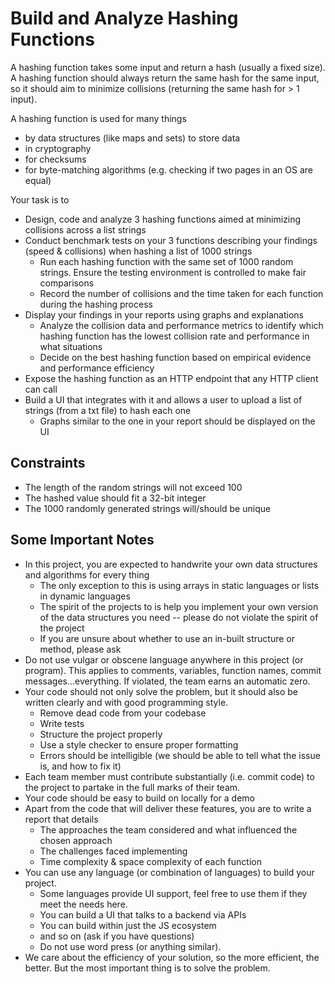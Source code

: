 # Build and Analyze Hashing Functions

A hashing function takes some input and return a hash (usually a fixed size). A hashing function should always return
the same hash for the same input, so it should aim to minimize collisions (returning the same hash for > 1 input).

A hashing function is used for many things

- by data structures (like maps and sets) to store data
- in cryptography
- for checksums
- for byte-matching algorithms (e.g. checking if two pages in an OS are equal)

Your task is to

- Design, code and analyze 3 hashing functions aimed at minimizing collisions across a list strings
- Conduct benchmark tests on your 3 functions describing your findings (speed & collisions) when hashing a list of
  1000 strings
    - Run each hashing function with the same set of 1000 random strings. Ensure the testing environment is controlled
      to make fair comparisons
    - Record the number of collisions and the time taken for each function during the hashing process
- Display your findings in your reports using graphs and explanations
    - Analyze the collision data and performance metrics to identify which hashing function has the lowest collision
      rate and performance in what situations
    - Decide on the best hashing function based on empirical evidence and performance efficiency
- Expose the hashing function as an HTTP endpoint that any HTTP client can call
- Build a UI that integrates with it and allows a user to upload a list of strings (from a txt file) to hash each one
    - Graphs similar to the one in your report should be displayed on the UI

## Constraints

- The length of the random strings will not exceed 100
- The hashed value should fit a 32-bit integer
- The 1000 randomly generated strings will/should be unique

## Some Important Notes

- In this project, you are expected to handwrite your own data structures and algorithms for every thing
    - The only exception to this is using arrays in static languages or lists in dynamic languages
    - The spirit of the projects to is help you implement your own version of the data structures you need -- please do
      not violate the spirit of the project
    - If you are unsure about whether to use an in-built structure or method, please ask
- Do not use vulgar or obscene language anywhere in this project (or program). This applies to comments, variables,
  function names, commit messages...everything. If violated, the team earns an automatic zero.
- Your code should not only solve the problem, but it should also be written clearly and with good programming style.
    - Remove dead code from your codebase
    - Write tests
    - Structure the project properly
    - Use a style checker to ensure proper formatting
    - Errors should be intelligible (we should be able to tell what the issue is, and how to fix it)
- Each team member must contribute substantially (i.e. commit code) to the project to partake in the full marks of their
  team.
- Your code should be easy to build on locally for a demo
- Apart from the code that will deliver these features, you are to write a report that details
    - The approaches the team considered and what influenced the chosen approach
    - The challenges faced implementing
    - Time complexity & space complexity of each function
- You can use any language (or combination of languages) to build your project.
    - Some languages provide UI support, feel free to use them if they meet the needs here.
    - You can build a UI that talks to a backend via APIs
    - You can build within just the JS ecosystem
    - and so on (ask if you have questions)
    - Do not use word press (or anything similar).
- We care about the efficiency of your solution, so the more efficient, the better. But the most important thing is to
  solve the problem.